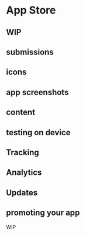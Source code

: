 
# App Store

## WIP

## submissions

## icons

## app screenshots

## content

## testing on device

## Tracking

## Analytics

## Updates

## promoting your app 


WIP